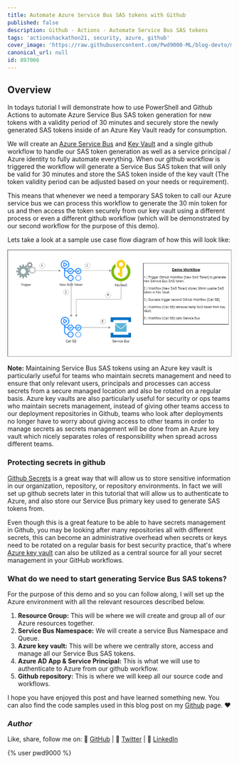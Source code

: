 ```yaml
---
title: Automate Azure Service Bus SAS tokens with Github
published: false
description: Github - Actions - Automate Service Bus SAS tokens
tags: 'actionshackathon21, security, azure, github'
cover_image: 'https://raw.githubusercontent.com/Pwd9000-ML/blog-devto/main/posts/Github-Rotate-ServiceBus-SAS/assets/main-sb.png'
canonical_url: null
id: 897066
---
```


## Overview

In todays tutorial I will demonstrate how to use PowerShell and Github Actions to automate Azure Service Bus SAS token generation for new tokens with a validity period of 30 minutes and securely store the newly generated SAS tokens inside of an Azure Key Vault ready for consumption.

We will create an [Azure Service Bus](https://docs.microsoft.com/en-gb/azure/service-bus-messaging/service-bus-messaging-overview) and [Key Vault](https://docs.microsoft.com/en-gb/azure/key-vault/general/overview) and a single github workflow to handle our SAS token generation as well as a service principal / Azure identity to fully automate everything. When our github workflow is triggered the workflow will generate a Service Bus SAS token that will only be valid for 30 minutes and store the SAS token inside of the key vault (The token validity period can be adjusted based on your needs or requirement).

This means that whenever we need a temporary SAS token to call our Azure service bus we can process this workflow to generate the 30 min token for us and then access the token securely from our key vault using a different process or even a different github workflow (which will be demonstrated by our second workflow for the purpose of this demo).

Lets take a look at a sample use case flow diagram of how this will look like:

![image.png](https://raw.githubusercontent.com/Pwd9000-ML/blog-devto/main/posts/Github-Rotate-ServiceBus-SAS/assets/flowdiag.png)

**Note:** Maintaining Service Bus SAS tokens using an Azure key vault is particularly useful for teams who maintain secrets management and need to ensure that only relevant users, principals and processes can access secrets from a secure managed location and also be rotated on a regular basis. Azure key vaults are also particularly useful for security or ops teams who maintain secrets management, instead of giving other teams access to our deployment repositories in Github, teams who look after deployments no longer have to worry about giving access to other teams in order to manage secrets as secrets management will be done from an Azure key vault which nicely separates roles of responsibility when spread across different teams.

### Protecting secrets in github

[Github Secrets](https://docs.github.com/en/actions/reference/encrypted-secrets) is a great way that will allow us to store sensitive information in our organization, repository, or repository environments. In fact we will set up github secrets later in this tutorial that will allow us to authenticate to Azure, and also store our Service Bus primary key used to generate SAS tokens from.

Even though this is a great feature to be able to have secrets management in Github, you may be looking after many repositories all with different secrets, this can become an administrative overhead when secrets or keys need to be rotated on a regular basis for best security practice, that's where [Azure key vault](https://docs.microsoft.com/en-gb/azure/key-vault/general/overview) can also be utilized as a central source for all your secret management in your GitHub workflows.

### What do we need to start generating Service Bus SAS tokens?

For the purpose of this demo and so you can follow along, I will set up the Azure environment with all the relevant resources described below.

1. **Resource Group:** This will be where we will create and group all of our Azure resources together.
2. **Service Bus Namespace:** We will create a service Bus Namespace and Queue.
3. **Azure key vault:** This will be where we centrally store, access and manage all our Service Bus SAS tokens.
4. **Azure AD App & Service Principal:** This is what we will use to authenticate to Azure from our github workflow.
5. **Github repository:** This is where we will keep all our source code and workflows.

I hope you have enjoyed this post and have learned something new. You can also find the code samples used in this blog post on my [Github](https://github.com/Pwd9000-ML/blog-devto/tree/main/posts/Github-Rotate-ServiceBus-SAS/code) page. :heart:

### _Author_

Like, share, follow me on: :octopus: [GitHub](https://github.com/Pwd9000-ML) | :penguin: [Twitter](https://twitter.com/pwd9000) | :space_invader: [LinkedIn](https://www.linkedin.com/in/marcel-l-61b0a96b/)

{% user pwd9000 %}
